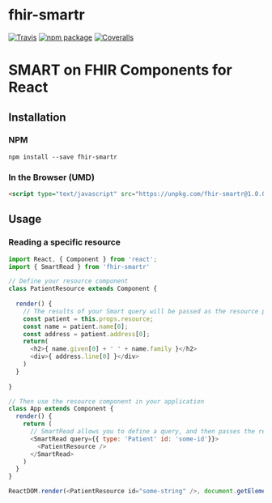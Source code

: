 # fhir-smartr

[![Travis][build-badge]][build]
[![npm package][npm-badge]][npm]
[![Coveralls][coveralls-badge]][coveralls]

# SMART on FHIR Components for React

## Installation
### NPM
```
npm install --save fhir-smartr
```

### In the Browser (UMD)
```html
<script type="text/javascript" src="https://unpkg.com/fhir-smartr@1.0.0/umd/fhir-smartr.js"></script>
```

## Usage
### Reading a specific resource
```javascript
import React, { Component } from 'react';
import { SmartRead } from 'fhir-smartr'

// Define your resource component
class PatientResource extends Component {
  
  render() {
    // The results of your Smart query will be passed as the resource prop to this component
    const patient = this.props.resource;
    const name = patient.name[0];
    const address = patient.address[0];
    return(
      <h2>{ name.given[0] + ' ' + name.family }</h2>
      <div>{ address.line[0] }</div>
    )
  }
  
}

// Then use the resource component in your application
class App extends Component {
  render() {
    return (
      // SmartRead allows you to define a query, and then passes the results of that query (as the resource prop) to it's children
      <SmartRead query={{ type: 'Patient' id: 'some-id'}}>
        <PatientResource />
      </SmartRead>
    )
  }
}

ReactDOM.render(<PatientResource id="some-string" />, document.getElementById('root'));
```

[build-badge]: https://img.shields.io/travis/user/repo/master.png?style=flat-square
[build]: https://travis-ci.org/user/repo

[npm-badge]: https://img.shields.io/npm/v/npm-package.png?style=flat-square
[npm]: https://www.npmjs.org/package/npm-package

[coveralls-badge]: https://img.shields.io/coveralls/user/repo/master.png?style=flat-square
[coveralls]: https://coveralls.io/github/user/repo
